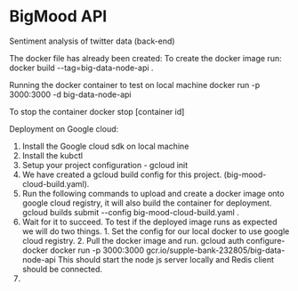 # BigMood API #
Sentiment analysis of twitter data (back-end)

The docker file has already been created:
To create the docker image run:
docker build --tag=big-data-node-api .

Running the docker container to test on local machine
docker run -p 3000:3000 -d big-data-node-api

To stop the container
docker stop [container id]

Deployment on Google cloud:
1. Install the Google cloud sdk on local machine
2. Install the kubctl
3. Setup your project configuration - gcloud init
4. We have created a gcloud build config for this project. (big-mood-cloud-build.yaml).
5. Run the following commands to upload and create a docker image onto google cloud registry, it will also build the container for deployment.
  gcloud builds submit --config big-mood-cloud-build.yaml .
6. Wait for it to succeed. To test if the deployed image runs as expected we will do two things. 1. Set the config for our local docker to use google cloud registry. 2. Pull the docker image and run.
gcloud auth configure-docker
docker run -p 3000:3000 gcr.io/supple-bank-232805/big-data-node-api
This should start the node js server locally and Redis client should be connected.
7.
